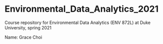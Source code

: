 # Environmental_Data_Analytics_2021
Course repository for Environmental Data Analytics (ENV 872L) at Duke University, spring 2021

Name: Grace Choi

